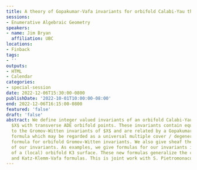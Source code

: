 ```yaml
---
title: A theory of Gopakumar-Vafa invariants for orbifold Calabi-Yau threefolds
sessions:
- Enumerative Algebraic Geometry
speakers:
- name: Jim Bryan
  affiliation: UBC
locations:
- Finback
tags:
- ''
outputs:
- HTML
- Calendar
categories:
- special-session
date: 2022-12-06T15:30:00-0800
publishDate: '2022-10-01T10:00:00-08:00'
end: 2022-12-06T16:15:00-0800
featured: 'false'
draft: 'false'
abstract: We define integer valued invariants of an orbifold Calabi-Yau threefold
  $X$ with transverse ADE orbifold points. These invariants contain equivalent information
  to the Gromov-Witten invariants of $X$ and are related by a Gopakumar-Vafa like
  formula which may be regarded as a universal multiple cover / degenerate contribution
  formula for orbifold Gromov-Witten invariants. We also give sheaf theoretic definitions
  of our invariants. As examples, we give formulas for our invariants in the case
  of a (local) orbifold K3 surface. These new formulas generalize the classical Yau-Zaslow
  and Katz-Klemm-Vafa formulas. This is joint work with S. Pietromonaco.
---
```

